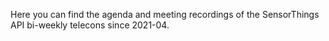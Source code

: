 Here you can find the agenda and meeting recordings of the SensorThings API bi-weekly telecons since 2021-04.
